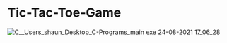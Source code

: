 # Tic-Tac-Toe-Game

![C__Users_shaun_Desktop_C-Programs_main exe 24-08-2021 17_06_28](https://user-images.githubusercontent.com/30958999/130609805-df7e2eab-362d-440a-85ce-88ecdcdfefcd.png)

